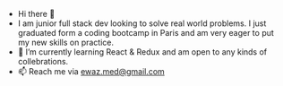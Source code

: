 - Hi there 👋 
- I am junior full stack dev looking to solve real world problems. I just graduated form a coding bootcamp in Paris and am very eager to put my new skills on practice.
- 🌱 I’m currently learning React & Redux and am open to any kinds of collebrations.
- 📫 Reach me via ewaz.med@gmail.com

<!---
MohammadEwaz/MohammadEwaz is a ✨ special ✨ repository because its `README.md` (this file) appears on your GitHub profile.
You can click the Preview link to take a look at your changes.
--->
